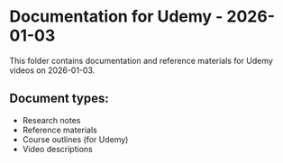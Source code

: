 # Documentation for Udemy - 2026-01-03

This folder contains documentation and reference materials for Udemy videos on 2026-01-03.

## Document types:
- Research notes
- Reference materials
- Course outlines (for Udemy)
- Video descriptions
